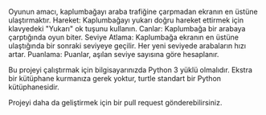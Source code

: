Oyunun amacı, kaplumbağayı araba trafiğine çarpmadan ekranın en üstüne ulaştırmaktır.
  Hareket: Kaplumbağayı yukarı doğru hareket ettirmek için klavyedeki "Yukarı" ok tuşunu kullanın.
  Canlar: Kaplumbağa bir arabaya çarptığında oyun biter.
  Seviye Atlama: Kaplumbağa ekranın en üstüne ulaştığında bir sonraki seviyeye geçilir. Her yeni seviyede arabaların hızı artar.
  Puanlama: Puanlar, aşılan seviye sayısına göre hesaplanır.

Bu projeyi çalıştırmak için bilgisayarınızda Python 3 yüklü olmalıdır. Ekstra bir kütüphane kurmanıza gerek yoktur, turtle standart bir Python kütüphanesidir.

Projeyi daha da geliştirmek için bir pull request gönderebilirsiniz.
